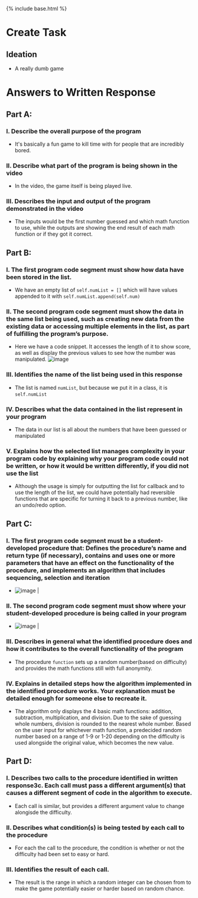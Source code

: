 {% include base.html %}

# Create Task
##  Ideation
- A really dumb game

# Answers to Written Response

## Part A:

### I. Describe the overall purpose of the program 
- It's basically a fun game to kill time with for people that are incredibly bored.
 
### II. Describe what part of the program is being shown in the video 
- In the video, the game itself is being played live.

### III. Describes the input and output of the program demonstrated in the video 
- The inputs would be the first number guessed and which math function to use, while the outputs are showing the end result of each math function or if they got it correct. 

## Part B:

### I. The first program code segment must show how data have been stored in the list. 
- We have an empty list of ```self.numList = []``` which will have values appended to it with ```self.numList.append(self.num)```
  
### II. The second program code segment must show the data in the same list being used, such as creating new data from the existing data or accessing multiple elements in the list, as part of fulfilling the program’s purpose. 
- Here we have a code snippet. It accesses the length of it to show score, as well as display the previous values to see how the number was manipulated. ![image](https://user-images.githubusercontent.com/45216311/163830841-8d9ab251-537d-4101-ae88-20f9eb8090d3.png)

### III. Identifies the name of the list being used in this response 
- The list is named ```numList```, but because we put it in a class, it is ```self.numList```
  
### IV. Describes what the data contained in the list represent in your program 
- The data in our list is all about the numbers that have been guessed or manipulated
  
### V. Explains how the selected list manages complexity in your program code by explaining why your program code could not be written, or how it would be written differently, if you did not use the list 
- Although the usage is simply for outputting the list for callback and to use the length of the list, we could have potentially had reversible functions that are specific for turning it back to a previous number, like an undo/redo option.

## Part C:

### I. The first program code segment must be a student-developed procedure that: Defines the procedure’s name and return type (if necessary), contains and uses one or more parameters that have an effect on the functionality of the procedure, and implements an algorithm that includes sequencing, selection and iteration 
- ![image](https://user-images.githubusercontent.com/45216311/163832052-c1ddb790-1813-4f1e-975f-de74b14c6f80.png) |

### II. The second program code segment must show where your student-developed procedure is being called in your program
- ![image](https://user-images.githubusercontent.com/45216311/163846638-98190c20-f5f5-4a5c-9dbd-477c700bd210.png) |

### III. Describes in general what the identified procedure does and how it contributes to the overall functionality of the program
- The procedure `function` sets up a random number(based on difficulty) and provides the math functions still with full anonymity.

### IV. Explains in detailed steps how the algorithm implemented in the identified procedure works. Your explanation must be detailed enough for someone else to recreate it.
- The algorithm only displays the 4 basic math functions: addition, subtraction, multiplication, and division. Due to the sake of guessing whole numbers, division is rounded to the nearest whole number. Based on the user input for whichever math function, a predecided random number based on a range of 1-9 or 1-20 depending on the difficulty is used alongside the original value, which becomes the new value. 

## Part D:

### I. Describes two calls to the procedure identified in written response3c. Each call must pass a different argument(s) that causes a different segment of code in the algorithm to execute.
- Each call is similar, but provides a different argument value to change alongisde the difficulty.
  
### II. Describes what condition(s) is being tested by each call to the procedure 
- For each the call to the procedure, the condition is whether or not the difficulty had been set to easy or hard.
  
### III. Identifies the result of each call.
- The result is the range in which a random integer can be chosen from to make the game potentially easier or harder based on random chance. 